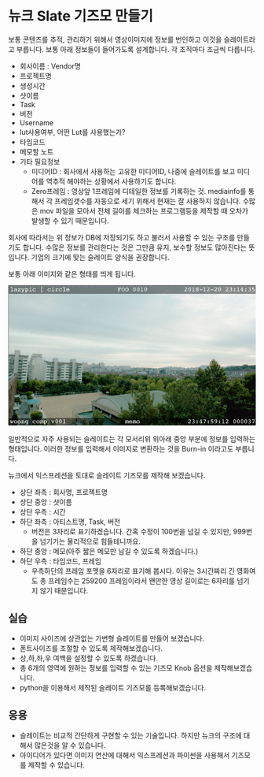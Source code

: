 # 뉴크 Slate 기즈모 만들기

보통 콘텐츠를 추적, 관리하기 위해서 영상이미지에 정보를 번인하고 이것을 슬레이트라고 부릅니다.
보통 아래 정보들이 들어가도록 설계합니다. 각 조직마다 조금씩 다릅니다.

- 회사이름 : Vendor명
- 프로젝트명
- 생성시간
- 샷이름
- Task
- 버전
- Username
- lut사용여부, 어떤 Lut를 사용했는가?
- 타임코드
- 메모할 노트
- 기타 필요정보
    - 미디어ID : 회사에서 사용하는 고유한 미디어ID, 나중에 슬레이트를 보고 미디어를 역추적 해야하는 상황에서 사용하기도 합니다.
    - Zero프레임 : 영상앞 1프레임에 디테일한 정보를 기록하는 것. mediainfo를 통해서 각 프레임갯수를 자동으로 세기 위해서 현재는 잘 사용하지 않습니다. 수많은 mov 파일을 모아서 전체 길이를 체크하는 프로그램등을 제작할 때 오차가 발생할 수 있기 때문입니다.

회사에 따라서는 위 정보가 DB에 저장되기도 하고 불러서 사용할 수 있는 구조를 만들기도 합니다. 수많은 정보를 관리한다는 것은 그만큼 유지, 보수할 정보도 많아진다는 뜻 입니다. 기업의 크기에 맞는 슬레이트 양식을 권장합니다.

보통 아래 이미지와 같은 형태를 띄게 됩니다.

![nuke_slate](../figures/nuke_slate.png)

일반적으로 자주 사용되는 슬레이트는 각 모서리위 위아래 중앙 부분에 정보를 입력하는 형태입니다.
이러한 정보를 입력해서 이미지로 변환하는 것을 Burn-in 이라고도 부릅니다.

뉴크에서 익스프레션을 토대로 슬레이트 기즈모를 제작해 보겠습니다.

- 상단 좌측 : 회사명, 프로젝트명
- 상단 중앙 : 샷이름
- 상단 우측 : 시간
- 하단 좌측 : 아티스트명, Task, 버전
    - 버전은 3자리로 표기하겠습니다. 간혹 수정이 100번을 넘길 수 있지만, 999번을 넘기기는 물리적으로 힘들테니까요.
- 하단 중앙 : 메모(아주 짧은 메모만 남길 수 있도록 하겠습니다.)
- 하단 우측 : 타임코드, 프레임
    - 우측하단의 프레임 포멧을 6자리로 표기해 봅시다. 이유는 3시간짜리 긴 영화여도 총 프레임수는 259200 프레임이라서 왠만한 영상 길이로는 6자리를 넘기지 않기 때문입니다.

## 실습
- 이미지 사이즈에 상관없는 가변형 슬레이트를 만들어 보겠습니다.
- 폰트사이즈를 조절할 수 있도록 제작해보겠습니다.
- 상,하,좌,우 여백을 설정할 수 있도록 하겠습니다.
- 총 6개의 영역에 원하는 정보를 입력할 수 있는 기즈모 Knob 옵션을 제작해보겠습니다.
- python을 이용해서 제작된 슬레이트 기즈모를 등록해보겠습니다.

## 응용
- 슬레이트는 비교적 간단하게 구현할 수 있는 기술입니다. 하지만 뉴크의 구조에 대해서 많은것을 알 수 있습니다.
- 아이디어가 있다면 이미지 연산에 대해서 익스프레션과 파이썬을 사용해서 기즈모를 제작할 수 있습니다.
